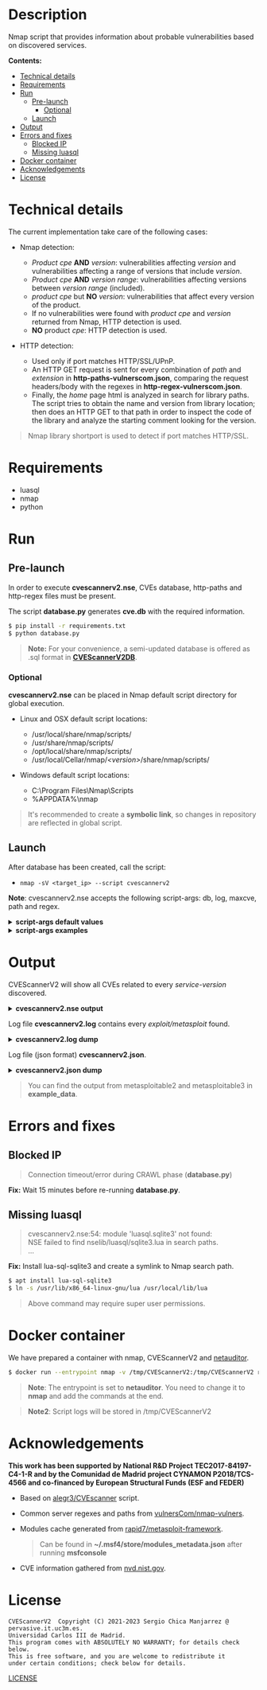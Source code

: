 # Description
Nmap script that provides information about probable vulnerabilities based on discovered services.

**Contents:**
  - [Technical details](#technical-details)
  - [Requirements](#requirements)
  - [Run](#run)
    - [Pre-launch](#pre-launch)
      - [Optional](#optional)
    - [Launch](#launch)
  - [Output](#output)
  - [Errors and fixes](#errors-and-fixes)
    - [Blocked IP](#blocked-ip)
    - [Missing luasql](#missing-luasql)
  - [Docker container](#docker-container)
  - [Acknowledgements](#acknowledgements)
  - [License](#license)


# Technical details
The current implementation take care of the following cases:

- Nmap detection:
  - _Product cpe_ **AND** _version_: vulnerabilities affecting _version_ and
    vulnerabilities affecting a range of versions that include _version_.
  - _Product cpe_ **AND** _version range_: vulnerabilities affecting versions
    between _version range_ (included).
  - _product cpe_ but **NO** _version_: vulnerabilities that affect
    every version of the product.
  - If no vulnerabilities were found with _product cpe_ and _version_
    returned from Nmap, HTTP detection is used.
  - **NO** product _cpe_: HTTP detection is used.

- HTTP detection:
  - Used only if port matches HTTP/SSL/UPnP.
  - An HTTP GET request is sent for every combination of _path_
    and _extension_ in **http-paths-vulnerscom.json**, comparing
    the request headers/body with the regexes in
    **http-regex-vulnerscom.json**.
  - Finally, the _home_ page html is analyzed in search for library paths.
    The script tries to obtain the name and version from library location;
    then does an HTTP GET to that path in order to inspect the code
    of the library and analyze the starting comment looking for the version.

> Nmap library shortport is used to detect if port matches HTTP/SSL.

# Requirements
- luasql
- nmap
- python

# Run
## Pre-launch
In order to execute **cvescannerv2.nse**, CVEs database, http-paths and http-regex files must be present.

The script **database.py** generates **cve.db** with the required information.

```bash
$ pip install -r requirements.txt
$ python database.py
```

> **Note:** For your convenience, a semi-updated database is offered as .sql format in **[CVEScannerV2DB](https://github.com/scmanjarrez/CVEScannerV2DB)**.

### Optional
**cvescannerv2.nse** can be placed in Nmap default script directory for global execution.

- Linux and OSX default script locations:
  - /usr/local/share/nmap/scripts/
  - /usr/share/nmap/scripts/
  - /opt/local/share/nmap/scripts/
  - /usr/local/Cellar/nmap/<i>&lt;version&gt;</i>/share/nmap/scripts/

- Windows default script locations:
  - C:\Program Files\Nmap\Scripts
  - %APPDATA%\nmap

> It's recommended to create a **symbolic link**, so changes in repository are reflected
> in global script.

## Launch
After database has been created, call the script:

- `nmap -sV <target_ip> --script cvescannerv2`

**Note**: cvescannerv2.nse accepts the following script-args: db, log, maxcve, path and regex.
<details>
    <summary><b>script-args default values</b></summary>

    db: cve.db
    log: cvescannerv2.log
    maxcve: 10
    path: http-paths-vulnerscom.json
    regex: http-regex-vulnerscom.json
</details>

<details>
    <summary><b>script-args examples</b></summary>

```bash
$ nmap -sV <target_ip> --script cvescannerv2 --script-args db=cve.db
$ nmap -sV <target_ip> --script cvescannerv2 --script-args log=cvescannerv2.log
$ nmap -sV <target_ip> --script cvescannerv2 --script-args json=cvescannerv2.json
$ nmap -sV <target_ip> --script cvescannerv2 --script-args maxcve=10
$ nmap -sV <target_ip> --script cvescannerv2 --script-args path=http-paths-vulnerscom.json
$ nmap -sV <target_ip> --script cvescannerv2 --script-args regex=http-regex-vulnerscom.json

$ nmap -sV <target_ip> --script cvescannerv2 --script-args db=cve.db,log=cvescannerv2.log,json=cvescannerv2.json,maxcve=10,path=http-paths-vulnerscom.json,regex=http-regex-vulnerscom.json
```

</details>

# Output
CVEScannerV2 will show all CVEs related to every _service-version_ discovered.

<details>
    <summary><b>cvescannerv2.nse output</b></summary>

    PORT      STATE    SERVICE        VERSION
    22/tcp    open  ssh                  OpenSSH 7.1 (protocol 2.0)
    | cvescannerv2:
    |   product: openssh
    |   version: 7.1
    |   vupdate: *
    |   cves: 27
    |   	CVE ID              	CVSSv2	CVSSv3	ExploitDB 	Metasploit
    |   	CVE-2008-3844       	9.3  	-    	No        	No
    |   	CVE-2016-8858       	7.8  	7.5  	No        	No
    |   	CVE-2016-6515       	7.8  	7.5  	Yes       	No
    |   	CVE-2016-1908       	7.5  	9.8  	No        	No
    |   	CVE-2016-10009      	7.5  	7.3  	Yes       	No
    |   	CVE-2015-8325       	7.2  	7.8  	No        	No
    |   	CVE-2016-10012      	7.2  	7.8  	No        	No
    |   	CVE-2016-10010      	6.9  	7.0  	Yes       	No
    |   	CVE-2020-15778      	6.8  	7.8  	No        	No
    |_  	CVE-2019-6111       	5.8  	5.9  	Yes       	No
    ...
    ...
    3306/tcp  open  mysql                MySQL 5.5.20-log
    | cvescannerv2:
    |   product: mysql
    |   version: 5.5.20
    |   vupdate: *
    |   cves: 541
    |   	CVE ID              	CVSSv2	CVSSv3	ExploitDB 	Metasploit
    |   	CVE-2012-2750       	10.0 	-    	No        	No
    |   	CVE-2016-6662       	10.0 	9.8  	Yes       	No
    |   	CVE-2012-3163       	9.0  	-    	No        	No
    |   	CVE-2020-14878      	7.7  	8.0  	No        	No
    |   	CVE-2013-1492       	7.5  	-    	No        	No
    |   	CVE-2014-0001       	7.5  	-    	No        	No
    |   	CVE-2018-2562       	7.5  	7.1  	No        	No
    |   	CVE-2014-6500       	7.5  	-    	No        	No
    |   	CVE-2014-6491       	7.5  	-    	No        	No
    |_  	CVE-2012-0553       	7.5  	-    	No        	No
    ...
    ...
</details>

Log file **cvescannerv2.log** contains every _exploit/metasploit_ found.

<details>
    <summary><b>cvescannerv2.log dump</b></summary>

    #################################################
    ############## 2021-11-05 14:01:01 ##############
    #################################################

    [*] host: 172.16.2.132
    [*] port: 22
    [+] protocol: tcp
    [+] service: ssh
    [+] product: openssh
    [+] version: 7.1
    [+] vupdate: *
    [+] cves: 27
    [-] 	id: CVE-2008-3844     	cvss_v2: 9.3  	cvss_v3: -
    [-] 	id: CVE-2016-8858     	cvss_v2: 7.8  	cvss_v3: 7.5
    [-] 	id: CVE-2016-6515     	cvss_v2: 7.8  	cvss_v3: 7.5
    [!] 		ExploitDB:
    [#] 			name: OpenSSH 7.2 - Denial of Service
    [#] 			id: 40888
    [#] 			url: https://www.exploit-db.com/exploits/40888
    [-] 	id: CVE-2016-1908     	cvss_v2: 7.5  	cvss_v3: 9.8
    [-] 	id: CVE-2016-10009    	cvss_v2: 7.5  	cvss_v3: 7.3
    [!] 		ExploitDB:
    [#] 			name: OpenSSH < 7.4 - agent Protocol Arbitrary Library Loading
    [#] 			id: 40963
    [#] 			url: https://www.exploit-db.com/exploits/40963
    [-] 	id: CVE-2015-8325     	cvss_v2: 7.2  	cvss_v3: 7.8
    [-] 	id: CVE-2016-10012    	cvss_v2: 7.2  	cvss_v3: 7.8
    [-] 	id: CVE-2016-10010    	cvss_v2: 6.9  	cvss_v3: 7.0
    [!] 		ExploitDB:
    [#] 			name: OpenSSH < 7.4 - 'UsePrivilegeSeparation Disabled' Forwarded Unix Domain Sockets Privilege Escalation
    [#] 			id: 40962
    [#] 			url: https://www.exploit-db.com/exploits/40962
    [-] 	id: CVE-2020-15778    	cvss_v2: 6.8  	cvss_v3: 7.8
    ...
    ...
    -------------------------------------------------
    [*] host: 172.16.2.132
    [*] port: 3306
    [+] protocol: tcp
    [+] service: mysql
    [+] product: mysql
    [+] version: 5.5.20
    [+] vupdate: *
    [+] cves: 541
    [-] 	id: CVE-2012-2750     	cvss_v2: 10.0 	cvss_v3: -
    [-] 	id: CVE-2016-6662     	cvss_v2: 10.0 	cvss_v3: 9.8
    [!] 		ExploitDB:
    [#] 			name: MySQL / MariaDB / PerconaDB 5.5.51/5.6.32/5.7.14 - Code Execution / Privilege Escalation
    [#] 			id: 40360
    [#] 			url: https://www.exploit-db.com/exploits/40360
    [-] 	id: CVE-2012-3163     	cvss_v2: 9.0  	cvss_v3: -
    [-] 	id: CVE-2020-14878    	cvss_v2: 7.7  	cvss_v3: 8.0
    [-] 	id: CVE-2013-1492     	cvss_v2: 7.5  	cvss_v3: -
    [-] 	id: CVE-2014-0001     	cvss_v2: 7.5  	cvss_v3: -
    [-] 	id: CVE-2018-2562     	cvss_v2: 7.5  	cvss_v3: 7.1
    [-] 	id: CVE-2014-6500     	cvss_v2: 7.5  	cvss_v3: -
    [-] 	id: CVE-2014-6491     	cvss_v2: 7.5  	cvss_v3: -
    [-] 	id: CVE-2012-0553     	cvss_v2: 7.5  	cvss_v3: -
    [-] 	id: CVE-2012-0882     	cvss_v2: 7.5  	cvss_v3: -
    [-] 	id: CVE-2012-3158     	cvss_v2: 7.5  	cvss_v3: -
    [-] 	id: CVE-2020-14760    	cvss_v2: 7.5  	cvss_v3: 5.5
    [-] 	id: CVE-2015-0411     	cvss_v2: 7.5  	cvss_v3: -
    [-] 	id: CVE-2016-0546     	cvss_v2: 7.2  	cvss_v3: -
    [-] 	id: CVE-2015-4819     	cvss_v2: 7.2  	cvss_v3: -
    [-] 	id: CVE-2016-3471     	cvss_v2: 7.1  	cvss_v3: 7.5
    [-] 	id: CVE-2016-6664     	cvss_v2: 6.9  	cvss_v3: 7.0
    [!] 		ExploitDB:
    [#] 			name: MySQL / MariaDB / PerconaDB 5.5.x/5.6.x/5.7.x - 'root' System User Privilege Escalation
    [#] 			id: 40679
    [#] 			url: https://www.exploit-db.com/exploits/40679
    [-] 	id: CVE-2020-14866    	cvss_v2: 6.8  	cvss_v3: 4.9
    ...
    ...
</details>

Log file (json format) **cvescannerv2.json**.

<details>
    <summary><b>cvescannerv2.json dump</b></summary>

        {
          "192.168.45.128": {
            "ports": {
              "22/tcp": {
                "service": {
                  "vupdate": "p1",
                  "name": "ssh",
                  "version": "4.7",
                  "product": "openssh"
                },
                "vulnerabilities": {
                  "total": 36,
                  "cves": {
                    "CVE-2008-5161": {
                      "cvssv2": 2.6,
                      "cvssv3": "-"
                    },
                    "CVE-2016-6210": {
                      "cvssv3": 5.9,
                      "exploitdb": [
                        {
                          "name": "OpenSSHd 7.2p2 - Username Enumeration",
                          "url": "https://www.exploit-db.com/exploits/40113",
                          "id": 40113
                        },
                        {
                          "name": "OpenSSH 7.2p2 - Username Enumeration",
                          "url": "https://www.exploit-db.com/exploits/40136",
                          "id": 40136
                        }
                      ],
                      "metasploit": [
                        {
                          "name": "auxiliary/scanner/ssh/ssh_enumusers"
                        }
                      ],
                      "cvssv2": 4.3
                    },
                    ...
                    "CVE-2016-3115": {
                      "cvssv3": 6.4,
                      "exploitdb": [
                        {
                          "name": "OpenSSH 7.2p1 - (Authenticated) xauth Command Injection",
                          "url": "https://www.exploit-db.com/exploits/39569",
                          "id": 39569
                        }
                      ],
                      "cvssv2": 5.5
                    },
                    "CVE-2018-15473": {
                      "cvssv3": 5.3,
                      "exploitdb": [
                        {
                          "name": "OpenSSH 2.3 < 7.7 - Username Enumeration (PoC)",
                          "url": "https://www.exploit-db.com/exploits/45210",
                          "id": 45210
                        },
                        {
                          "name": "OpenSSH 2.3 < 7.7 - Username Enumeration",
                          "url": "https://www.exploit-db.com/exploits/45233",
                          "id": 45233
                        },
                        {
                          "name": "OpenSSH < 7.7 - User Enumeration (2)",
                          "url": "https://www.exploit-db.com/exploits/45939",
                          "id": 45939
                        }
                      ],
                      "metasploit": [
                        {
                          "name": "auxiliary/scanner/ssh/ssh_enumusers"
                        }
                      ],
                      "cvssv2": 5.0
                    }
                  },
                  "cache": false
                }
              }
              ...
              ...
            },
            "timestamp": "2022-04-26 12:12:10"
          }
        }
</details>

> You can find the output from metasploitable2 and metasploitable3 in **example_data**.

# Errors and fixes
## Blocked IP
> Connection timeout/error during CRAWL phase (**database.py**)

**Fix:** Wait 15 minutes before re-running **database.py**.

## Missing luasql
> cvescannerv2.nse:54: module 'luasql.sqlite3' not found:<br>
> NSE failed to find nselib/luasql/sqlite3.lua in search paths.<br>
> ...

**Fix:** Install lua-sql-sqlite3 and create a symlink to Nmap search path.
```bash
$ apt install lua-sql-sqlite3
$ ln -s /usr/lib/x86_64-linux-gnu/lua /usr/local/lib/lua
```
> Above command may require super user permissions.

# Docker container
We have prepared a container with nmap, CVEScannerV2 and [netauditor](https://gitlab.gast.it.uc3m.es/schica/netauditor).
```bash
$ docker run --entrypoint nmap -v /tmp/CVEScannerV2:/tmp/CVEScannerV2 registry.gast.it.uc3m.es/kubernetesdockerimages/netauditor:latest -sV <ip> --script cvescannerv2 --script-args json=/tmp/CVEScannerV2/cvescannerv2.json,log=/tmp/CVEScannerV2/cvescannerv2.log
```
> **Note**: The entrypoint is set to **netauditor**.
> You need to change it to **nmap** and add the commands at the end.

> **Note2**: Script logs will be stored in /tmp/CVEScannerV2

# Acknowledgements
**This work has been supported by National R&D Project TEC2017-84197-C4-1-R and by
the Comunidad de Madrid project CYNAMON P2018/TCS-4566 and co-financed by European
Structural Funds (ESF and FEDER)**

- Based on [alegr3/CVEscanner](https://github.com/alegr3/CVEscanner) script.

- Common server regexes and paths from [vulnersCom/nmap-vulners](https://github.com/vulnersCom/nmap-vulners).

- Modules cache generated from [rapid7/metasploit-framework](https://github.com/rapid7/metasploit-framework).
  > Can be found in **~/.msf4/store/modules_metadata.json** after running **msfconsole**

- CVE information gathered from [nvd.nist.gov](https://nvd.nist.gov).

# License
    CVEScannerV2  Copyright (C) 2021-2023 Sergio Chica Manjarrez @ pervasive.it.uc3m.es.
    Universidad Carlos III de Madrid.
    This program comes with ABSOLUTELY NO WARRANTY; for details check below.
    This is free software, and you are welcome to redistribute it
    under certain conditions; check below for details.

[LICENSE](LICENSE)
